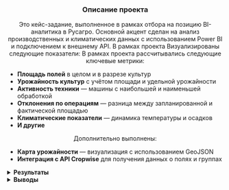 <h3 align="center">Описание проекта</h3>
<p align="center">
Это кейс-задание, выполненное в рамках отбора на позицию BI-аналитика в Русагро. Основной акцент сделан на анализ производственных и климатических данных с использованием Power BI и подключением к внешнему API.
В рамках проекта Визуализированы следующие показатели:
В рамках проекта рассчитывались следующие ключевые метрики:

- **Площадь полей** в целом и в разрезе культур  
- **Урожайность культур** с учётом площади и удельной урожайности  
- **Активность техники** — машины с наибольшей и наименьшей обработкой  
- **Отклонения по операциям** — разница между запланированной и фактической площадью  
- **Климатические показатели** — динамика температуры и осадков
- **И другие**  </p> 
<p align="center">
  Дополнительно выполнены:
  
- **Карта урожайности** — визуализация с использованием GeoJSON  
- **Интеграция с API Cropwise** для получения данных о полях и группах
</p>


<details>

<summary><strong>Результаты</strong></summary>

Визуализации выполнены на основе следующих исходных файлов:  
**`Поля.csv`**, **`Температура и осадки.csv`**, **`Операции на поле.csv`**.  
Итоговые визуализации собраны в Power BI-файле:  
**`Кейс РосАгро визуализации.pbix`**

<summary><strong>Задание 1: Расчёт общей площади всех полей</strong></summary>

Рассчитана суммарная площадь всех полей на основе исходных данных.  
Для отображения использована визуализация в формате **карточки (card)** в Power BI.

![Общая площадь полей](https://drive.google.com/uc?export=view&id=1msuNhnLHLbd3YoGhSCgTa1p7UGXZa4Cg)

---

<summary><strong>Задание 2: График площадей полей в разрезе культур (2023)</strong></summary>

Построена визуализация, отражающая распределение площадей между культурами за 2023 год.  
Использована **группированная столбчатая диаграмма** в Power BI.

![Площади по культурам 2023](https://drive.google.com/uc?export=view&id=1bFijrry-FRxjO85fmdukdnq340bXe8qu)

---

<summary><strong>Задание 3: Расчёт общего урожая по культурам</strong></summary>

Построена визуализация общего урожая по каждой культуре.  
Расчёт производился по формуле: **Урожай = Урож. ц/га × Площадь, га**.  
Использована **группированная столбчатая диаграмма** в Power BI.

![Урожай по культурам](https://drive.google.com/uc?export=view&id=1dOlQnWu-uOr5RpdbBM7tI0ww295Z09a6)

---

<summary><strong>Задание 4: Машины с наибольшей и наименьшей обработанной площадью</strong></summary>

Проведён анализ техники по объёму обработанной площади.  
Построены два отдельных графика:  
– **машины с наибольшей площадью обработки**,  
– **машины с наименьшей площадью обработки**.


![Наибольшая площадь](https://drive.google.com/uc?export=view&id=1aKrsMy4F6EFjy4DIvUlr8xjNNMbsR47y)  

![Наименьшая площадь](https://drive.google.com/uc?export=view&id=1DocNR5LhDAJ8ZdqTXxf-0W52z2WWL2hv)

---


<summary><strong>Задание 5: Отклонение между завершённой и запланированной площадью</strong></summary>

Построена таблица с расчётом **отклонения в процентах** между фактической и плановой площадью для каждой технологической операции со статусом «Сделано».  
Для удобства восприятия использовано **условное форматирование**, выделяющее значительные отклонения.

![Отклонения по операциям](https://drive.google.com/uc?export=view&id=1xL82F4bGb1Umc1bxfEmLooDNWBFEHpy8)

---

<summary><strong>Задание 6: Сравнительный анализ температуры воздуха (2022 и 2023)</strong></summary>

Построен линейный график, отображающий **динамику температуры воздуха** по месяцам в 2022 и 2023 годах.  
Визуализация позволяет сопоставить сезонные изменения и отличия между двумя периодами.

![Температура 2022–2023](https://drive.google.com/uc?export=view&id=1DJg-W-m9aAXO4to2yLiKOmcEtJuudCj-)

---

<summary><strong>Задание 7: Месяц с наибольшим количеством осадков (2022 и 2023)</strong></summary>

Проведён анализ суммы осадков (мм) по месяцам.  
Определены месяцы с **наибольшим количеством осадков** в 2022 и 2023 годах на основе агрегированных значений.

![Осадки 2022](https://drive.google.com/uc?export=view&id=1wQJeWS9KMrr7Qg2wOIjCzKOwGJl057AD)  

![Осадки 2023](https://drive.google.com/uc?export=view&id=1oRU1cFe3AxY0EmqnkxqchvTbldlrOhx9)

---

<summary><strong>Задание 8: Геокарта с градиентной заливкой по урожайности</strong></summary>

Создана **карта фигур (Shape Map)** на основе предоставленного GeoJSON-файла **`Карта полей.json`**.  
Насыщенность цвета отображает **урожайность в ц/га** по каждому полю.  
Поля идентифицированы по **ID**, визуализация реализована через градиентную шкалу в Power BI.

![Карта урожайности](https://drive.google.com/uc?export=view&id=1pyzpDlQ9Mrjg6aq0MN5vYmPO4U1juRYi)

---

<summary><strong>Задание 9: Подключение к API системы Cropwise</strong></summary>

Проведено тестовое подключение к API Cropwise через Power BI.  
Получены данные о полях и их группах, построена таблица с колонками:  
**Группа полей**, **Наименование поля**, **Обрабатываемая площадь**.

Для подключения использовались следующие ресурсы:
- [Документация API](https://cropwiseoperations.docs.apiary.io/)
- [Эндпоинт Fields](https://operations.cropwise.com/api/v3/fields)
- [Эндпоинт Field Groups](https://operations.cropwise.com/api/v3/field_groups)
- [Инструкция по подключению к Power BI](https://github.com/cropio/cropio-powerbi/)

![Таблица из API Cropwise](https://drive.google.com/uc?export=view&id=1iz915c86yqM6xjyHp2JolQUXBNjWBTN_)


</details>

<details> 

<summary><strong>Выводы</strong></summary>

📌 На основе рассчитанных показателей и визуализированных графиков был построен итоговый дашборд.

На основе рассчитанных показателей и визуализированных графиков был построен итоговый дашборд в Power BI  
и опубликован в облачную среду **Power BI Service** для удобного доступа и презентации результатов анализа..  
Визуализация позволяет быстро оценить ключевые аспекты сельскохозяйственной деятельности компании: эффективность техники, урожайность культур, соблюдение планов и климатические условия.

**Основные выводы:**
- Имеются значительные отклонения между плановыми и фактическими площадями по ряду операций, что может говорить о проблемах в планировании или исполнении.
- Некоторые машины обрабатывают значительно большие объёмы, в то время как часть техники используется слабо — есть потенциал для оптимизации загрузки.
- Урожайность варьируется по культурам и полям — с помощью геокарты можно выявлять зоны с высокой и низкой продуктивностью.
- Анализ температур и осадков помогает учитывать погодные риски при планировании сезонных работ.
- Интеграция с API Cropwise позволяет оперативно получать актуальные данные и строить дашборды без ручной обработки.

Итоговая модель может быть использована как база для более глубокой аналитики и мониторинга в режиме реального времени.

</details>
